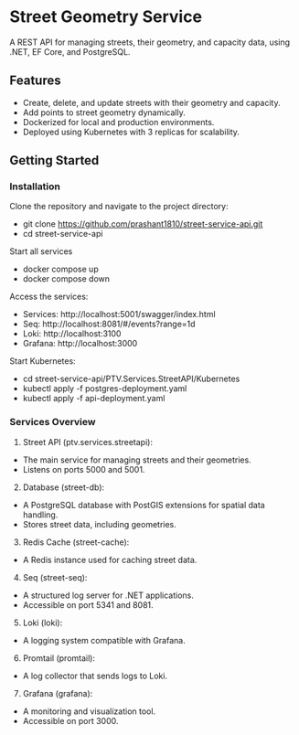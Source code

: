 # Street Geometry Service

A REST API for managing streets, their geometry, and capacity data, using .NET, EF Core, and PostgreSQL.

## Features
- Create, delete, and update streets with their geometry and capacity.
- Add points to street geometry dynamically.
- Dockerized for local and production environments.
- Deployed using Kubernetes with 3 replicas for scalability.

## Getting Started

### Installation
Clone the repository and navigate to the project directory:
- git clone https://github.com/prashant1810/street-service-api.git
- cd street-service-api

Start all services
- docker compose up
- docker compose down

Access the services:

- Services: http://localhost:5001/swagger/index.html
- Seq: http://localhost:8081/#/events?range=1d
- Loki: http://localhost:3100
- Grafana: http://localhost:3000

Start Kubernetes:

- cd street-service-api/PTV.Services.StreetAPI/Kubernetes
- kubectl apply -f postgres-deployment.yaml
- kubectl apply -f api-deployment.yaml

   
### Services Overview
1. Street API (ptv.services.streetapi):

- The main service for managing streets and their geometries.
- Listens on ports 5000 and 5001.

2. Database (street-db):

- A PostgreSQL database with PostGIS extensions for spatial data handling.
- Stores street data, including geometries.

3. Redis Cache (street-cache):

- A Redis instance used for caching street data.

4. Seq (street-seq):

- A structured log server for .NET applications.
- Accessible on port 5341 and 8081.

5. Loki (loki):

- A logging system compatible with Grafana.

6. Promtail (promtail):

- A log collector that sends logs to Loki.

7. Grafana (grafana):

- A monitoring and visualization tool.
- Accessible on port 3000.


